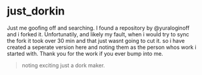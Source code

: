 # just_dorkin
Just me goofing off and searching. I found a repository by @yuraloginoff and i forked it. Unfortunatily, and likely my fault, when i would try to sync the fork it took over 30 min and that just wasnt going to cut it. so i have created a seperate version here and noting them as the person whos work i started with.  Thank you for the work if you ever bump into me.

> noting exciting just a dork maker.
